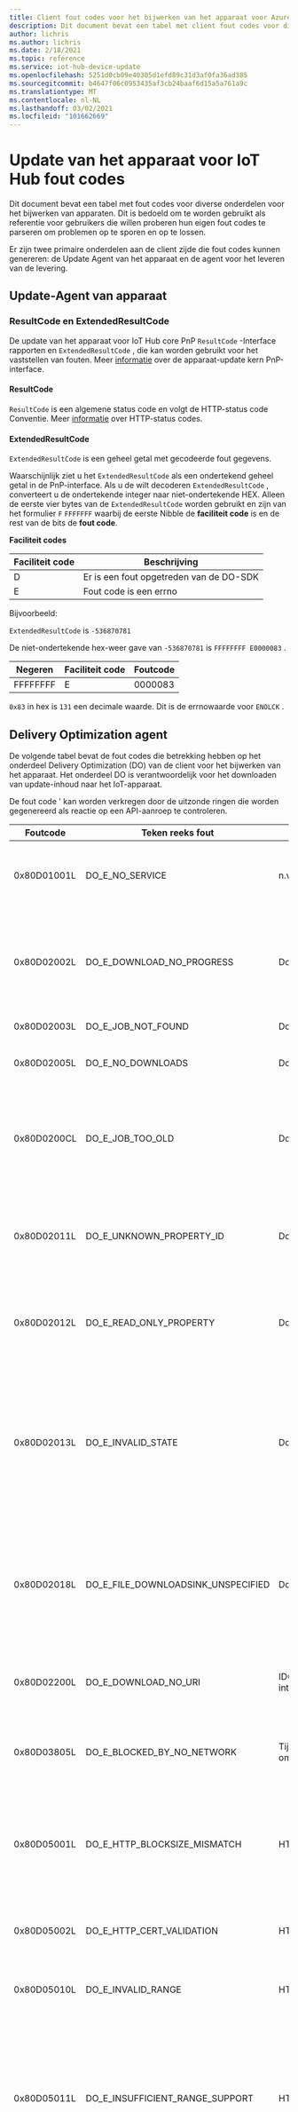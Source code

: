 ```yaml
---
title: Client fout codes voor het bijwerken van het apparaat voor Azure IoT Hub | Microsoft Docs
description: Dit document bevat een tabel met client fout codes voor diverse onderdelen voor het bijwerken van apparaten.
author: lichris
ms.author: lichris
ms.date: 2/18/2021
ms.topic: reference
ms.service: iot-hub-device-update
ms.openlocfilehash: 5251d0cb09e40305d1efd89c31d3af0fa36ad385
ms.sourcegitcommit: b4647f06c0953435af3cb24baaf6d15a5a761a9c
ms.translationtype: MT
ms.contentlocale: nl-NL
ms.lasthandoff: 03/02/2021
ms.locfileid: "101662669"
---
```

# <a name="device-update-for-iot-hub-error-codes"></a>Update van het apparaat voor IoT Hub fout codes

Dit document bevat een tabel met fout codes voor diverse onderdelen voor het bijwerken van apparaten. Dit is bedoeld om te worden gebruikt als referentie voor gebruikers die willen proberen hun eigen fout codes te parseren om problemen op te sporen en op te lossen.

Er zijn twee primaire onderdelen aan de client zijde die fout codes kunnen genereren: de Update Agent van het apparaat en de agent voor het leveren van de levering.

## <a name="device-update-agent"></a>Update-Agent van apparaat

### <a name="resultcode-and-extendedresultcode"></a>ResultCode en ExtendedResultCode

De update van het apparaat voor IoT Hub core PnP `ResultCode` -Interface rapporten en `ExtendedResultCode` , die kan worden gebruikt voor het vaststellen van fouten. Meer [informatie](device-update-plug-and-play.md) over de apparaat-update kern PnP-interface.

#### <a name="resultcode"></a>ResultCode

`ResultCode` is een algemene status code en volgt de HTTP-status code Conventie.
Meer [informatie](https://www.w3.org/Protocols/rfc2616/rfc2616-sec10.html) over HTTP-status codes.

#### <a name="extendedresultcode"></a>ExtendedResultCode

`ExtendedResultCode` is een geheel getal met gecodeerde fout gegevens.

Waarschijnlijk ziet u het `ExtendedResultCode` als een ondertekend geheel getal in de PnP-interface. Als u de wilt decoderen `ExtendedResultCode` , converteert u de ondertekende integer naar niet-ondertekende HEX. Alleen de eerste vier bytes van de `ExtendedResultCode` worden gebruikt en zijn van het formulier `F` `FFFFFFF` waarbij de eerste Nibble de **faciliteit code** is en de rest van de bits de **fout code**.

**Faciliteit codes**

| Faciliteit code     | Beschrijving  |
|-------------------|--------------|
| D                 | Er is een fout opgetreden van de DO-SDK|
| E                 | Fout code is een errno |


Bijvoorbeeld:

`ExtendedResultCode` is `-536870781`

De niet-ondertekende hex-weer gave van `-536870781` is `FFFFFFFF E0000083` .

| Negeren    | Faciliteit code  | Foutcode   |
|-----------|----------------|--------------|
| FFFFFFFF  | E              | 0000083      |

`0x83` in hex is `131` een decimale waarde. Dit is de errnowaarde voor `ENOLCK` .

## <a name="delivery-optimization-agent"></a>Delivery Optimization agent
De volgende tabel bevat de fout codes die betrekking hebben op het onderdeel Delivery Optimization (DO) van de client voor het bijwerken van het apparaat. Het onderdeel DO is verantwoordelijk voor het downloaden van update-inhoud naar het IoT-apparaat.

De fout code ' kan worden verkregen door de uitzonde ringen die worden gegenereerd als reactie op een API-aanroep te controleren.

| Foutcode  | Teken reeks fout                       | Type                 | Beschrijving |
|-------------|------------------------------------|----------------------|-------------|
| 0x80D01001L | DO_E_NO_SERVICE                    | n.v.t.                  | De service kan niet worden geleverd met de leverings optimalisatie |
| 0x80D02002L | DO_E_DOWNLOAD_NO_PROGRESS          | Download taak         | Het downloaden van een bestand zag geen voortgang binnen de gedefinieerde periode |
| 0x80D02003L | DO_E_JOB_NOT_FOUND                 | Download taak         | Taak is niet gevonden |
| 0x80D02005L | DO_E_NO_DOWNLOADS                  | Download taak         | Er zijn momenteel geen down loads |
| 0x80D0200CL | DO_E_JOB_TOO_OLD                   | Download taak         | De taak is niet voltooid of geannuleerd vóór het bereiken van de drempel waarde voor de maximale leeftijd |
| 0x80D02011L | DO_E_UNKNOWN_PROPERTY_ID           | Download taak         | SetProperty () of GetProperty () aangeroepen met een onbekende eigenschaps-ID |
| 0x80D02012L | DO_E_READ_ONLY_PROPERTY            | Download taak         | Kan SetProperty () niet aanroepen voor een alleen-lezen eigenschap |
| 0x80D02013L | DO_E_INVALID_STATE                 | Download taak         | De aangevraagde actie is niet toegestaan in de huidige taak status. De taak is mogelijk geannuleerd of is overgedragen. De status is nu alleen-lezen. |
| 0x80D02018L | DO_E_FILE_DOWNLOADSINK_UNSPECIFIED | Download taak         | Kan het downloaden niet starten omdat er geen Sink voor downloaden (lokaal bestand of stream-Interface) is opgegeven |
| 0x80D02200L | DO_E_DOWNLOAD_NO_URI               | IDODownload-interface| Het downloaden is gestart zonder een URI op te geven |
| 0x80D03805L | DO_E_BLOCKED_BY_NO_NETWORK         | Tijdelijke omstandigheden | Downloaden onderbroken wegens verlies van netwerk verbinding |
| 0x80D05001L | DO_E_HTTP_BLOCKSIZE_MISMATCH       | HTTP                 | HTTP-server heeft een antwoord geretourneerd met een gegevens grootte die niet gelijk is aan wat is aangevraagd |
| 0x80D05002L | DO_E_HTTP_CERT_VALIDATION          | HTTP                 | Validatie van het HTTP-server certificaat is mislukt |
| 0x80D05010L | DO_E_INVALID_RANGE                 | HTTP                 | Het opgegeven bereik van de byte is ongeldig |
| 0x80D05011L | DO_E_INSUFFICIENT_RANGE_SUPPORT    | HTTP                 | De server biedt geen ondersteuning voor het benodigde HTTP-protocol. Voor Delivery Optimization (DO) moet de server de protocol header Range ondersteunen |
| 0x80D05012L | DO_E_OVERLAPPING_RANGES            | HTTP                 | De lijst met byte bereiken bevat overlappende bereiken die niet worden ondersteund |
## <a name="device-update-content-service"></a>Inhouds service voor het bijwerken van apparaten
De volgende tabel bevat de fout codes die betrekking hebben op het onderdeel content service van de service voor het bijwerken van apparaten. Het onderdeel content service is verantwoordelijk voor het verwerken van het importeren van update-inhoud.

| Foutcode                    | Teken reeks fout                                                               | Volgende stappen                         |
|-------------------------------|----------------------------------------------------------------------------|------------------------------------|
| "UpdateAlreadyExists"         | Er bestaat al een update met dezelfde identiteit.                              | Zorg ervoor dat u een update importeert die nog niet is geïmporteerd in dit exemplaar van de update van het apparaat voor IoT Hub. |
| "DuplicateContentImport"      | Identieke inhoud tegelijk meerdere keren geïmporteerd.                  | Hetzelfde als voor UpdateAlreadyExists. |
| "CannotProcessImportManifest" | Fout bij het verwerken van het import manifest.                                          | Raadpleeg [concepten importeren](./import-concepts.md) en de documentatie over het importeren van [updates](./import-update.md) voor de juiste indeling van het import manifest. |
| "CannotDownload"              | Het import manifest kan niet worden gedownload.                                           | Controleer of de URL voor het manifest bestand voor importeren nog geldig is. |
| "CannotParse"                 | Het import manifest kan niet worden geparseerd.                                              | Controleer uw import manifest op nauw keurigheid van het schema dat is gedefinieerd in de documentatie over het [importeren van updates](./import-update.md) . |
| "UnsupportedVersion"          | De schema versie voor het importeren van het manifest wordt niet ondersteund.                           | Zorg ervoor dat het import manifest het meest recente schema gebruikt dat is gedefinieerd in de documentatie over het importeren van de [Update](./import-update.md) . |
| "UpdateLimitExceeded"         | Fout bij het importeren van de update omdat de limiet is overschreden.                              | U hebt een limiet bereikt voor het aantal verschillende providers, namen of versies die zijn toegestaan in uw exemplaar van de update van het apparaat voor IoT Hub. Verwijder enkele updates uit uw exemplaar en probeer het opnieuw. |
| "UpdateProvider"              | Er kan geen nieuwe update provider worden geïmporteerd.                                       | U hebt een limiet bereikt voor het aantal verschillende __providers__ dat is toegestaan in uw exemplaar van het bijwerken van het apparaat voor IOT hub. Verwijder enkele updates uit uw exemplaar en probeer het opnieuw. |
| "Updatenaam"                  | Kan geen nieuwe update naam importeren voor de opgegeven provider.                | U hebt een limiet bereikt voor het aantal verschillende __namen__ dat is toegestaan onder een provider in uw exemplaar van de update van het apparaat voor IOT hub. Verwijder enkele updates uit uw exemplaar en probeer het opnieuw. |
| "UpdateVersion"               | Kan geen nieuwe update versie importeren voor de opgegeven provider en naam.    | U hebt een limiet bereikt voor het aantal verschillende __versies__ dat is toegestaan onder één provider en naam in uw exemplaar van de update van het apparaat voor IOT hub. Verwijder een aantal updates met die naam uit uw exemplaar en probeer het opnieuw. |
| "UpdateProviderCompatibility" | Er kan geen aanvullende update provider met de opgegeven compatibiliteit worden geïmporteerd. | Wanneer u de compatibiliteits eigenschappen van de fabrikant en het model van het apparaat in een import manifest definieert, moet u er ook voor zorgen dat update van het apparaat voor IoT Hub een combi natie van een provider en naam ondersteunt voor een bepaalde fabrikant/model. Dit betekent dat als u dezelfde compatibiliteits eigenschappen voor de fabrikant en het model wilt gebruiken met meer dan één combi natie van provider/naam, deze fouten worden weer geven. Om dit probleem op te lossen, moet u ervoor zorgen dat alle updates voor een bepaald apparaat (zoals gedefinieerd door fabrikant/model) dezelfde provider en naam gebruiken. Hoewel dit niet vereist is, kunt u overwegen om de provider hetzelfde te maken als de fabrikant en de naam op dezelfde manier als het model, alleen voor eenvoud. |
| "UpdateNameCompatibility"     | Kan geen aanvullende update naam met de opgegeven compatibiliteit importeren.     | Hetzelfde als voor UpdateProviderCompatibility. ContentLimitNamespaceCompatibility. |
| "UpdateVersionCompatibility"  | Er kan geen aanvullende update versie met de opgegeven compatibiliteit worden geïmporteerd.  | Hetzelfde als voor UpdateProviderCompatibility. ContentLimitNamespaceCompatibility. |
| "CannotProcessUpdateFile"     | Fout bij het verwerken van het bron bestand.                                              |                                    |
| "ContentFileCannotDownload"   | Kan het bron bestand niet downloaden.                                               | Controleer of de URL voor de update bestanden nog geldig is. |

**[Volgende stap: problemen oplossen met updates van het apparaat](.\troubleshoot-device-update.md)**